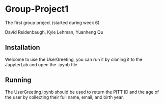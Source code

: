 # Group-Project1
The first group project (started during week 6)

David Reidenbaugh, Kyle Lehman, Yuanheng Qu

## Installation

Welcome to use the UserGreeting, you can run it by cloning it to the JupyterLab and open the .ipynb file.

## Running

The UserGreeting.ipynb should be used to return the PITT ID and the age of the user by collecting their full name, email, and birth year.